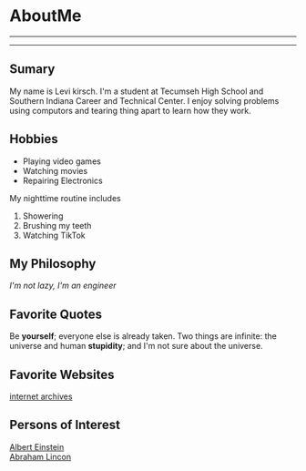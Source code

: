 # AboutMe
---
---
## Sumary

My name is Levi kirsch. I'm a student at Tecumseh High School and Southern Indiana Career and Technical Center. I enjoy solving problems using computors and tearing thing apart to learn how they work.

[1]: https://en.wikipedia.org/wiki/Albert_Einstein
[2]: https://en.wikipedia.org/wiki/Abraham_Lincoln

## Hobbies

- Playing video games
- Watching movies
- Repairing Electronics

My nighttime routine includes
1. Showering
2. Brushing my teeth
3. Watching TikTok

## My Philosophy 

*I'm not lazy, I'm an engineer*

## Favorite Quotes

Be **yourself**; everyone else is already taken.
Two things are infinite: the universe and human **stupidity**; and I'm not sure about the universe.

## Favorite Websites

[internet archives](https://web.archive.org)

## Persons of Interest

[Albert Einstein][1]<br>
[Abraham Lincon][2]<br>
